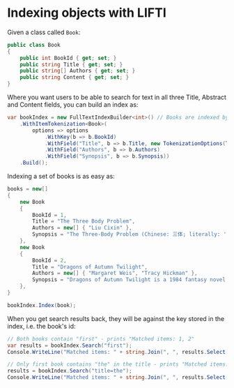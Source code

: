 # Indexing objects with LIFTI

Given a class called `Book`:

``` csharp
public class Book
{
    public int BookId { get; set; }
    public string Title { get; set; }
    public string[] Authors { get; set; }
    public string Content { get; set; }
}
```

Where you want users to be able to search for text in all three Title, Abstract and Content fields, you can build an index as:

``` csharp
var bookIndex = new FullTextIndexBuilder<int>() // Books are indexed by their BookId property, which is an int.
    .WithItemTokenization<Book>(
        options => options
            .WithKey(b => b.BookId)
            .WithField("Title", b => b.Title, new TokenizationOptions(TokenizerKind.Default) { Stem = true })
            .WithField("Authors", b => b.Authors)
            .WithField("Synopsis", b => b.Synopsis))
    .Build();
```

Indexing a set of books is as easy as:

``` csharp
books = new[]
{
    new Book
    {
        BookId = 1,
        Title = "The Three Body Problem",
        Authors = new[] { "Liu Cixin" },
        Synopsis = "The Three-Body Problem (Chinese: 三体; literally: 'Three-Body'; pinyin: sān tǐ) is a hard science fiction novel by the Chinese writer Liu Cixin. It is the first novel of the Remembrance of Earth's Past (Chinese: 地球往事) trilogy, but Chinese readers generally refer to the whole series by the title of this first novel.[1] The second and third novels in the trilogy are titled The Dark Forest and Death's End. The title of the first novel refers to the three-body problem in orbital mechanics."
    },
    new Book
    {
        BookId = 2,
        Title = "Dragons of Autumn Twilight",
        Authors = new[] { "Margaret Weis", "Tracy Hickman" },
        Synopsis = "Dragons of Autumn Twilight is a 1984 fantasy novel by American writers Margaret Weis and Tracy Hickman, based on a series of Dungeons & Dragons (D&D) game modules.[1] It was the first Dragonlance novel, and first in the Chronicles trilogy, which, along with the Dragonlance Legends trilogy, are generally regarded as the core novels of the Dragonlance world."
    },
}

bookIndex.Index(book);
```

When you get search results back, they will be against the key stored in the index, i.e. the book's id:

``` csharp
// Both books contain "first" - prints "Matched items: 1, 2"
var results = bookIndex.Search("first");
Console.WriteLine("Matched items: " + string.Join(", ", results.Select(i => i.Key)));

// Only first book contains "the" in the title - prints "Matched items: 1"
results = bookIndex.Search("title=the");
Console.WriteLine("Matched items: " + string.Join(", ", results.Select(i => i.Key)));
```

